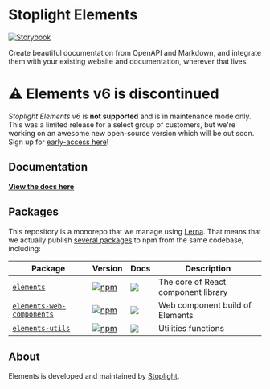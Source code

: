 # Stoplight Elements

[![Storybook](https://cdn.jsdelivr.net/gh/storybookjs/brand@master/badge/badge-storybook.svg)](https://stoplightio.github.io/elements)

Create beautiful documentation from OpenAPI and Markdown, and integrate them with your existing website and documentation, wherever that lives.

# ⚠ Elements v6 is discontinued

*Stoplight Elements v6* is **not supported** and is in maintenance mode only. This was a limited release for a select group of customers, but we're working on an awesome new open-source version which will be out soon. Sign up for [early-access here](https://stoplight.io/open-source/elements/)!
## Documentation

**[View the docs here](https://meta.stoplight.io/docs/elements)**


## Packages

This repository is a monorepo that we manage using [Lerna](https://github.com/lerna/lerna). That means that we actually publish [several packages](/packages) to npm from the same codebase, including:

| Package                                                | Version                                                                                                                             | Docs                                                                                                                                                                                                                                                                          | Description                                                                        |
| ------------------------------------------------------ | ----------------------------------------------------------------------------------------------------------------------------------- | ----------------------------------------------------------------------------------------------------------------------------------------------------------------------------------------------------------------------------------------------------------------------------- | ---------------------------------------------------------------------------------- |
| [`elements`](/packages/elements)               | [![npm](https://img.shields.io/npm/v/@stoplight/elements.svg?style=flat-square)](https://www.npmjs.com/package/@stoplight/elements)               | [![](https://img.shields.io/badge/API%20Docs-site-green.svg?style=flat-square)](https://meta.stoplight.io/docs/elements)  | The core of React component library                                                           |
| [`elements-web-components`](/packages/elements-web-components)       | [![npm](https://img.shields.io/npm/v/@stoplight/elements-web-components.svg?style=flat-square)](https://www.npmjs.com/package/@stoplight/elements-web-components)       | [![](https://img.shields.io/badge/API%20Docs-site-green.svg?style=flat-square)](https://meta.stoplight.io/docs/elements)       | Web component build of Elements                                                      |
| [`elements-utils`](/packages/elements-utils)       | [![npm](https://img.shields.io/npm/v/@stoplight/elements-utils.svg?style=flat-square)](https://www.npmjs.com/package/@stoplight/elements-utils)       | [![](https://img.shields.io/badge/API%20Docs-site-green.svg?style=flat-square)](https://meta.stoplight.io/docs/elements)       | Utilities functions                                                     |

## About

Elements is developed and maintained by [Stoplight](https://stoplight.io).
